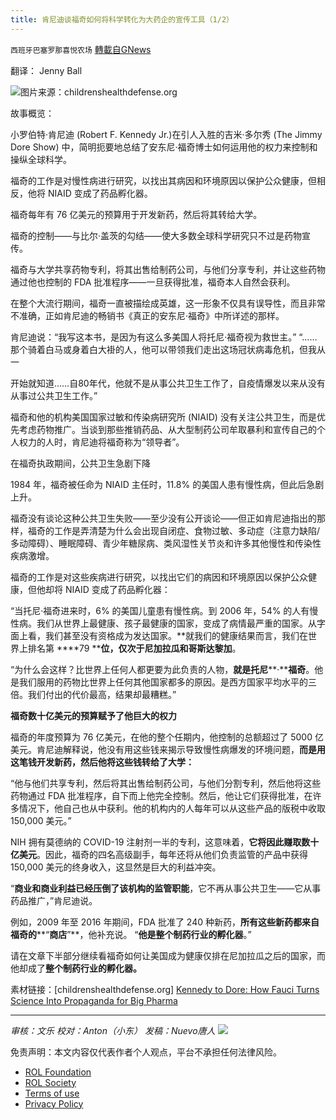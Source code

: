 ```yaml
---
title: 肯尼迪谈福奇如何将科学转化为大药企的宣传工具（1/2）
---
```

`西班牙巴塞罗那喜悦农场` [轉載自GNews](https://gnews.org/zh-hans/1889510/)

翻译： Jenny Ball

![](https://assets.gnews.org/wp-content/uploads/2022/01/image-1690.png)图片来源：childrenshealthdefense.org

故事概览：

小罗伯特·肯尼迪 (Robert F. Kennedy Jr.)在引人入胜的吉米·多尔秀 (The Jimmy Dore Show) 中，简明扼要地总结了安东尼·福奇博士如何运用他的权力来控制和操纵全球科学。

福奇的工作是对慢性病进行研究，以找出其病因和环境原因以保护公众健康，但相反，他将 NIAID 变成了药品孵化器。

福奇每年有 76 亿美元的预算用于开发新药，然后将其转给大学。

福奇的控制——与比尔·盖茨的勾结——使大多数全球科学研究只不过是药物宣传。

福奇与大学共享药物专利，将其出售给制药公司，与他们分享专利，并让这些药物通过他也控制的 FDA 批准程序——一旦获得批准，福奇本人自然会获利。

在整个大流行期间，福奇一直被描绘成英雄，这一形象不仅具有误导性，而且非常不准确，正如肯尼迪的畅销书《真正的安东尼·福奇》中所详述的那样。

肯尼迪说：“我写这本书，是因为有这么多美国人将托尼·福奇视为救世主。” “……那个骑着白马或身着白大褂的人，他可以带领我们走出这场冠状病毒危机，但我从一

开始就知道……自80年代，他就不是从事公共卫生工作了，自疫情爆发以来从没有从事过公共卫生工作。”

福奇和他的机构美国国家过敏和传染病研究所 (NIAID) 没有关注公共卫生，而是优先考虑药物推广。当谈到那些推销药品、从大型制药公司牟取暴利和宣传自己的个人权力的人时，肯尼迪将福奇称为“领导者”。

在福奇执政期间，公共卫生急剧下降

1984 年，福奇被任命为 NIAID 主任时，11.8% 的美国人患有慢性病，但此后急剧上升。

福奇没有谈论这种公共卫生失败——至少没有公开谈论——但正如肯尼迪指出的那样，福奇的工作是弄清楚为什么会出现自闭症、食物过敏、多动症（注意力缺陷/多动障碍）、睡眠障碍、青少年糖尿病、类风湿性关节炎和许多其他慢性和传染性疾病激增。

福奇的工作是对这些疾病进行研究，以找出它们的病因和环境原因以保护公众健康，但他却将 NIAID 变成了药品孵化器：

“当托尼·福奇进来时，6% 的美国儿童患有慢性病。到 2006 年，54% 的人有慢性病。我们从世界上最健康、孩子最健康的国家，变成了病情最严重的国家。从字面上看，我们甚至没有资格成为发达国家。**就我们的健康结果而言，我们在世界上排名第 ****79 ****位，仅次于尼加拉瓜和哥斯达黎加**。

“为什么会这样？比世界上任何人都更要为此负责的人物，**就是托尼****·****福奇**。他是我们服用的药物比世界上任何其他国家都多的原因。是西方国家平均水平的三倍。我们付出的代价最高，结果却最糟糕。”

**福奇数十亿美元的预算赋予了他巨大的权力**

福奇的年度预算为 76 亿美元，在他的整个任期内，他控制的总额超过了 5000 亿美元。肯尼迪解释说，他没有用这些钱来揭示导致慢性病爆发的环境问题，**而是用这笔钱开发新药，然后他将这些钱转给了大学：**

“他与他们共享专利，然后将其出售给制药公司，与他们分割专利，然后他将这些药物通过 FDA 批准程序，自下而上他完全控制。然后，他让它们获得批准，在许多情况下，他自己也从中获利。他的机构内的人每年可以从这些产品的版税中收取 150,000 美元。”

NIH 拥有莫德纳的 COVID-19 注射剂一半的专利，这意味着，**它将因此赚取数十亿美元**。因此，福奇的四名高级副手，每年还将从他们负责监管的产品中获得 150,000 美元的终身收入，这显然是巨大的利益冲突。

“**商业和商业利益已经压倒了该机构的监管职能**，它不再从事公共卫生——它从事药品推广，”肯尼迪说。

例如，2009 年至 2016 年期间，FDA 批准了 240 种新药，**所有这些新药都来自福奇的****“****商店****”**，他补充说。 “**他是整个制药行业的孵化器**。”

请在文章下半部分继续看福奇如何让美国成为健康仅排在尼加拉瓜之后的国家，而他却成了**整个制药行业的孵化器。**

素材链接：[childrenshealthdefense.org] [Kennedy to Dore: How Fauci Turns Science Into Propaganda for Big Pharma](https://childrenshealthdefense.org/defender/kennedy-dore-fauci-propaganda-big-pharma/?utm_source=salsa&amp;eType=EmailBlastContent&amp;eId=78691755-4889-4368-beac-7f6dcda2531e)

* * *

*审核：文乐
校对：Anton（小东）
发稿：Nuevo唐人*
![](https://assets.gnews.org/wp-content/uploads/2022/01/GNEWS_CH.-1-3-2.jpeg)
 

免责声明：本文内容仅代表作者个人观点，平台不承担任何法律风险。

- [ROL Foundation](https://rolfoundation.org/)
- [ROL Society](https://rolsociety.org/)
- [Terms of use](https://gnews.org/terms-of-use-3/)
- [Privacy Policy](https://gnews.org/privacy-policy/)

